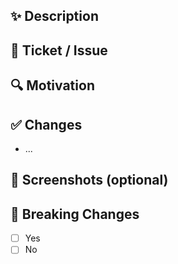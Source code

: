 <!-- 
Please write the PR title using the following pattern:
Fix: short descriptio
nAdd: new feature
Docs: documentation updated
-->

## ✨ Description
<!-- Short, concise summary of the change -->

## 🐞 Ticket / Issue
<!-- Reference to issue, if available -->

## 🔍 Motivation
<!-- Why was the change necessary? -->

## ✅ Changes
- ...

## 📸 Screenshots (optional)

## 🚨 Breaking Changes
- [ ] Yes
- [ ] No
